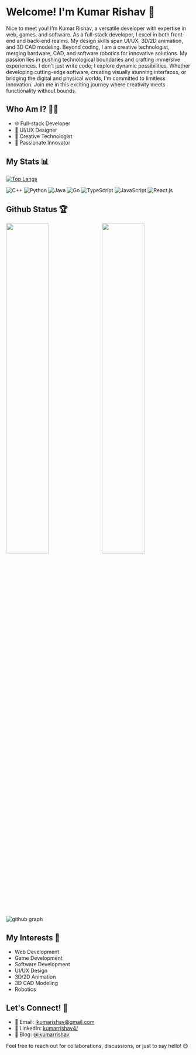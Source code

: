# Welcome! I'm Kumar Rishav 🚀

Nice to meet you! I'm Kumar Rishav, a versatile developer with expertise in web, games, and software. As a full-stack developer, I excel in both front-end and back-end realms. My design skills span UI/UX, 3D/2D animation, and 3D CAD modeling. Beyond coding, I am a creative technologist, merging hardware, CAD, and software robotics for innovative solutions. My passion lies in pushing technological boundaries and crafting immersive experiences. I don't just write code; I explore dynamic possibilities. Whether developing cutting-edge software, creating visually stunning interfaces, or bridging the digital and physical worlds, I'm committed to limitless innovation. Join me in this exciting journey where creativity meets functionality without bounds.

## Who Am I? 🧑‍💻

- 🌐 Full-stack Developer
- 🎨 UI/UX Designer
- 🤖 Creative Technologist
- 🌟 Passionate Innovator

## My Stats 📊

[![Top Langs](https://github-readme-stats.vercel.app/api/top-langs/?username=kumarrishav4&theme=react)](https://github.com/kumarrishav4/github-readme-stats)

<p align="left">
    <img src="https://img.shields.io/badge/language-C++-blue.svg?style=flat-square&logo=c%2B%2B" alt="C++">
    <img src="https://img.shields.io/badge/language-Python-blue.svg?style=flat-square&logo=python" alt="Python">
    <img src="https://img.shields.io/badge/language-Java-orange.svg?style=flat-square&logo=java" alt="Java">
    <img src="https://img.shields.io/badge/language-Go-blue.svg?style=flat-square&logo=go" alt="Go">
    <img src="https://img.shields.io/badge/language-TypeScript-blue.svg?style=flat-square&logo=typescript" alt="TypeScript">
    <img src="https://img.shields.io/badge/language-JavaScript-yellow.svg?style=flat-square&logo=javascript" alt="JavaScript">
    <img src="https://img.shields.io/badge/library-React.js-blue.svg?style=flat-square&logo=react" alt="React.js">

</p>

## Github Status 🏆

<img  src="https://github-stats-lemon.vercel.app/api?username=kumarrishav4&show_icons=true&hide_border=true&theme=react" width="48%" align="right" >
<img  src="https://github-readme-streak-stats.herokuapp.com/?user=kumarrishav4&theme=react" width="48%" >
<br>

![github graph](https://github-readme-activity-graph.vercel.app/graph?username=kumarrishav4&theme=react-dark)
<br>
## My Interests 🌈

- Web Development
- Game Development
- Software Development 
- UI/UX Design
- 3D/2D Animation
- 3D CAD Modeling
- Robotics

## Let's Connect! 🤝

- 📧 Email: [ikumarishav@gmail.com ](mailto:ikumarishav@gmail.com)
- 🔗 LinkedIn: [kumarrishav4/](https://www.linkedin.com/in/kumarrishav4/)
- 📝 Blog: [@ikumarrishav](https://medium.com/@ikumarrishav)

Feel free to reach out for collaborations, discussions, or just to say hello! 😊
